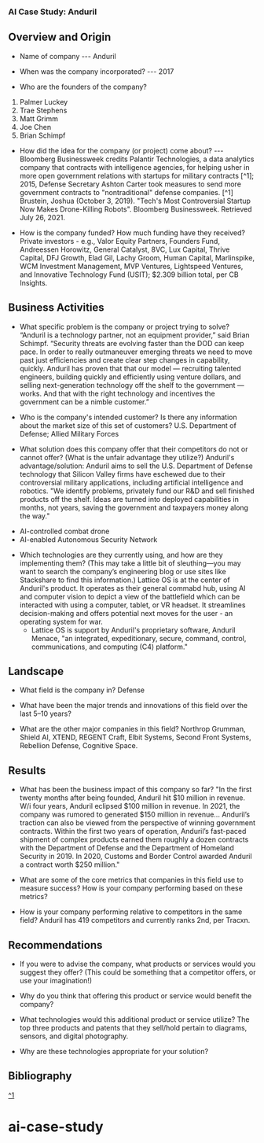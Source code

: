 ### AI Case Study: Anduril

## Overview and Origin

* Name of company
--- Anduril

* When was the company incorporated?
--- 2017

* Who are the founders of the company?
1. Palmer Luckey
2. Trae Stephens
3. Matt Grimm
4. Joe Chen
5. Brian Schimpf

* How did the idea for the company (or project) come about?
--- Bloomberg Businessweek credits Palantir Technologies, a data analytics company that contracts with intelligence agencies, for helping usher in more open government relations with startups for military contracts [^1]; 2015, Defense Secretary Ashton Carter took measures to send more government contracts to "nontraditional" defense companies.
  [^1] Brustein, Joshua (October 3, 2019). "Tech's Most Controversial Startup Now Makes Drone-Killing Robots". Bloomberg Businessweek. Retrieved July 26, 2021.

* How is the company funded? How much funding have they received?
Private investors - e.g., Valor Equity Partners, Founders Fund, Andreessen Horowitz, General Catalyst, 8VC, Lux Capital, Thrive Capital, DFJ Growth, Elad Gil, Lachy Groom, Human Capital, Marlinspike, WCM Investment Management, MVP Ventures, Lightspeed Ventures, and Innovative Technology Fund (USIT); $2.309 billion total, per CB Insights.


## Business Activities

* What specific problem is the company or project trying to solve?
“Anduril is a technology partner, not an equipment provider,” said Brian Schimpf. “Security threats are evolving faster than the DOD can keep pace. In order to really outmaneuver emerging threats we need to move past just efficiencies and create clear step changes in capability, quickly. Anduril has proven that that our model — recruiting talented engineers, building quickly and efficiently using venture dollars, and selling next-generation technology off the shelf to the government — works. And that with the right technology and incentives the government can be a nimble customer.”

* Who is the company's intended customer? Is there any information about the market size of this set of customers?
U.S. Department of Defense; Allied Military Forces

* What solution does this company offer that their competitors do not or cannot offer? (What is the unfair advantage they utilize?)
Anduril's advantage/solution: Anduril aims to sell the U.S. Department of Defense technology that Silicon Valley firms have eschewed due to their controversial military applications, including artificial intelligence and robotics. "We identify problems, privately fund our R&D and sell finished products off the shelf. Ideas are turned into deployed capabilities in months, not years, saving the government and taxpayers money along the way."
- AI-controlled combat drone
- AI-enabled Autonomous Security Network 

* Which technologies are they currently using, and how are they implementing them? (This may take a little bit of sleuthing&mdash;you may want to search the company’s engineering blog or use sites like Stackshare to find this information.)
Lattice OS is at the center of Anduril's product. It operates as their general commabd hub, using AI and computer vision to depict a view of the battlefield which can be interacted with using a computer, tablet, or VR headset. It streamlines decision-making and offers potential next moves for the user - an operating system for war. 
    - Lattice OS is support by Anduril's proprietary software, Anduril Menace, "an integrated, expeditionary, secure, command, control, communications, and computing (C4) platform."

## Landscape

* What field is the company in?
Defense

* What have been the major trends and innovations of this field over the last 5&ndash;10 years?


* What are the other major companies in this field?
Northrop Grumman, Shield AI, XTEND, REGENT Craft, Elbit Systems, Second Front Systems, Rebellion Defense, Cognitive Space.

## Results

* What has been the business impact of this company so far?
"In the first twenty months after being founded, Anduril hit $10 million in revenue. W/i four years, Anduril eclipsed $100 million in revenue. In 2021, the company was rumored to generated $150 million in revenue... Anduril’s traction can also be viewed from the perspective of winning government contracts. Within the first two years of operation, Anduril’s fast-paced shipment of complex products earned them roughly a dozen contracts with the Department of Defense and the Department of Homeland Security in 2019. In 2020, Customs and Border Control awarded Anduril a contract worth $250 million."

* What are some of the core metrics that companies in this field use to measure success? How is your company performing based on these metrics?


* How is your company performing relative to competitors in the same field?
Anduril has 419 competitors and currently ranks 2nd, per Tracxn.

## Recommendations

* If you were to advise the company, what products or services would you suggest they offer? (This could be something that a competitor offers, or use your imagination!)


* Why do you think that offering this product or service would benefit the company?


* What technologies would this additional product or service utilize?
The top three products and patents that they sell/hold pertain to diagrams, sensors, and digital photography. 

* Why are these technologies appropriate for your solution?

## Bibliography
[^1](https://www.bloomberg.com/news/features/2019-10-03/tech-s-most-controversial-startup-now-makes-attack-drones)

# ai-case-study

